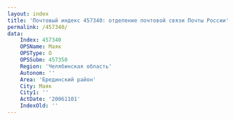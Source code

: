 ```yaml
---
layout: index
title: 'Почтовый индекс 457340: отделение почтовой связи Почты России'
permalink: /457340/
data:
    Index: 457340
    OPSName: Маяк
    OPSType: О
    OPSSubm: 457350
    Region: 'Челябинская область'
    Autonom: ''
    Area: 'Брединский район'
    City: Маяк
    City1: ''
    ActDate: '20061101'
    IndexOld: ''
---
```

